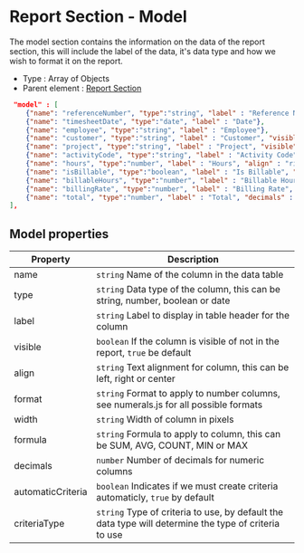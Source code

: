 # Report Section - Model

The model section contains the information on the data of the report section, this will include the label of the data, it's data type and how we wish to format it on the report.

- Type : Array of Objects
- Parent element : [Report Section](sections.md)

```JSON
 "model" : [
    {"name": "referenceNumber", "type":"string", "label" : "Reference Number", "automaticCriteria": false},
    {"name": "timesheetDate", "type":"date", "label" : "Date"},                
    {"name": "employee", "type":"string", "label" : "Employee"},
    {"name": "customer", "type":"string", "label" : "Customer", "visible" : false},
    {"name": "project", "type":"string", "label" : "Project", "visible" : false},
    {"name": "activityCode", "type":"string", "label" : "Activity Code"},
    {"name": "hours", "type":"number", "label" : "Hours", "align" : "right", "format": "0.00", "width": "90", "formula" : "SUM"},
    {"name": "isBillable", "type":"boolean", "label" : "Is Billable", "visible" : true},
    {"name": "billableHours", "type":"number", "label" : "Billable Hours", "align" : "right", "format": "0.00", "width": "90", "formula" : "SUM"},
    {"name": "billingRate", "type":"number", "label" : "Billing Rate", "decimals" : 2, "format": "0.00$", "align" : "right", "width": "90", "formula" : "AVG"},
    {"name": "total", "type":"number", "label" : "Total", "decimals" : 2, "format": "0.00$", "align" : "right", "width": "90", "formula" : "SUM"}
],
```

## Model properties

| Property            | Description                          |
| ------------------- | ------------------------------------ |
| name             | `string` Name of the column in the data table |
| type         | `string` Data type of the column, this can be string, number, boolean or date |
| label  | `string` Label to display in table header for the column |
| visible  | `boolean` If the column is visible of not in the report, `true` be default |
| align  | `string` Text alignment for column, this can be left, right or center |
| format  | `string` Format to apply to number columns, see numerals.js for all possible formats |
| width  | `string` Width of column in pixels |
| formula  | `string` Formula to apply to column, this can be SUM, AVG, COUNT, MIN or MAX |
| decimals  | `number` Number of decimals for numeric columns |
| automaticCriteria  | `boolean` Indicates if we must create criteria automaticly, `true` by default |
| criteriaType | `string` Type of criteria to use, by default the data type will determine the type of criteria to use |